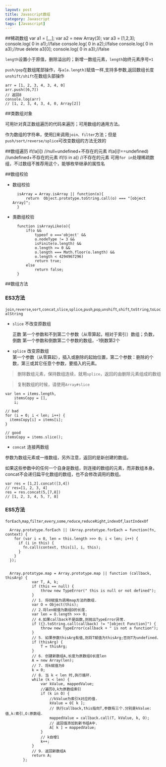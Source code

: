 ```yaml
---
layout: post
title: Javascript数组
category: Javascript
tags: [Javascript]
---
```

##稀疏数组
	var a1 = [,,,];	var a2 = new Array(3);	var a3 = [1,2,3];	console.log( 0 in a1);//false	console.log( 0 in a2);//false	console.log( 0 in a3);//true	delete a3[0];	console.log( 0 in a3);//false`length`设置小于原值，删除溢出的；新增一数组元素，`length`始终元素序号`+1``push/pop`在数组尾部操作，与`a[a.length]`赋值一样,支持多参数,返回数组长度`unshift/shift`在数组头部操作
	arr = [1, 2, 3, 4, 3, 4, 0]	arr.push([6,7])	// 返回8	console.log(arr)	// [1, 2, 3, 4, 3, 4, 0, Array[2]]
	
##类数组对象
可用针对真正数组遍历的代码来遍历；可用数组的通用方法。

作为数组的字符串，使用[]来调用`join、filter`方法；但是`push/sort/reverse/splice`可改变数组的方法无效的##数组遍历	if(!a[i])    //null+undefined+不存在的元素	if(a[i]!==undefined)    //undefined+不存在的元素	if(!(i in a))    //不存在的元素可用`for in`处理稀疏数组，不过数组不推荐用这个，能够枚举继承的属性名##数组校验
* 数组校验

		isArray = Array.isArray || function(o){		    return  Object.prototype.toString.call(o) === "[object Array]";		}

* 类数组校验		function isArrayLike(o){		    if(o &&		        typeof o ==='object' &&		        o.nodeType != 3 &&		        isFinite(o.length) &&		        o.length >= 0 &&		        o.length === Math.floor(o.length) &&		        o.length < 4294967296)		        return true;		    else		        return false;		}##数组方法### ES3方法
`join`,`reverse`,`sort`,`concat`,`slice`,`splice`,`push`,`pop`,`unshift`,`shift`,`toString`,`toLocalString`* `slice` 不改变原数组
  正数 第一个参数和不到第二个参数（从零算起，相对于索引）数组；负数， 倒数 第一个参数和倒数第二个参数的数组，-1倒数第2个* `splice` 改变原数组  
	第一个参数（从零算起），插入或删除的起始位置，第二个参数：删除的个数，第三或其它任意个参数，要插入的元素。
>删除数组元素，保持数组连续，就用`splice`，返回的由删除元素组成的数组>复制数组的时候，请使用`Array#slice`
	
	var len = items.length,	    itemsCopy = [],	    i;		// bad	for (i = 0; i < len; i++) {	  itemsCopy[i] = items[i];	}		// good	itemsCopy = items.slice();* `concat` 连接两数组
参数为数组元素或一维数组，另外注意，返回的是新创建的数组。如果这些参数中的任何一个自身是数组，则连接的数组的元素，而非数组本身。concat不会递归扁平化数组的数组，也不会修改调用的数组。
	var res = [1,2].concat([3,4])	// res=[1, 2, 3, 4]	res = res.concat(5,[7,8])	// [1, 2, 3, 4, 5, 7, 8]
### ES5方法
`forEach`,`map`,`filter`,`every`,`some`,`reduce`,`reduceRight`,`indexOf`,`lastIndexOf`
	  Array.prototype.forEach || (Array.prototype.forEach = function(fn, context) {	    for (var i = 0, len = this.length >>> 0; i < len; i++) {	      if (i in this) {	        fn.call(context, this[i], i, this);	      }	    }	  });
	  
	  Array.prototype.map = Array.prototype.map || function (callback, thisArg) {	            var T, A, k;	            if (this == null) {	                throw new TypeError(" this is null or not defined");	            }	            // 1. 将O赋值为调用map方法的数组.	            var O = Object(this);	            // 2.将len赋值为数组O的长度.	            var len = O.length >>> 0;	            // 4.如果callback不是函数,则抛出TypeError异常.	            if ({}.toString.call(callback) != "[object Function]") {	                throw new TypeError(callback + " is not a function");	            }	            // 5. 如果参数thisArg有值,则将T赋值为thisArg;否则T为undefined.	            if (thisArg) {	                T = thisArg;	            }	            // 6. 创建新数组A,长度为原数组O长度len	            A = new Array(len);	            // 7. 将k赋值为0	            k = 0;	            // 8. 当 k < len 时,执行循环.	            while (k < len) {	                var kValue, mappedValue;	                //遍历O,k为原数组索引	                if (k in O) {	                    //kValue为索引k对应的值.	                    kValue = O[ k ];	                    // 执行callback,this指向T,参数有三个.分别是kValue:值,k:索引,O:原数组.	                    mappedValue = callback.call(T, kValue, k, O);	                    // 返回值添加到新书组A中.	                    A[ k ] = mappedValue;	                }	                // k自增1	                k++;	            }	            // 9. 返回新数组A	            return A;	        };	 